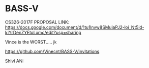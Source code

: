 

# BASS-V
CS326-2017F 
PROPOSAL LINK: https://docs.google.com/document/d/1tu1lnvw8SMuiaPJ2-loi_Nt5id-kIYrDenZYEtoLxmc/edit?usp=sharing

Vince is the WORST..... jk

https://github.com/Vinecnt/BASS-V/invitations


Shivi
ANi
